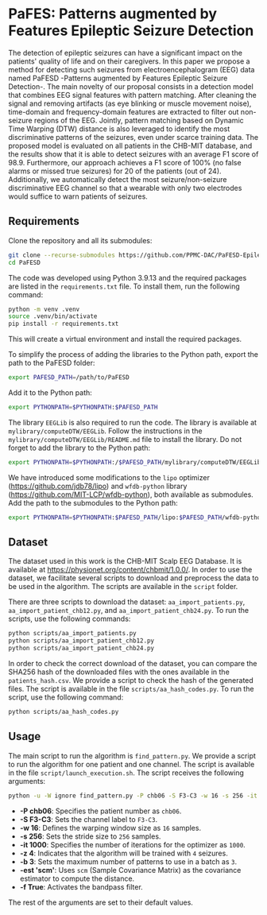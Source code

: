 # PaFES: Patterns augmented by Features Epileptic Seizure Detection

The detection of epileptic seizures can have a significant impact on the patients' quality of life and on their caregivers. In this paper we propose a method for detecting such seizures from electroencephalogram (EEG) data named PaFESD -Patterns augmented by Features Epileptic Seizure Detection-. The main novelty of our proposal consists in a detection model that combines EEG signal features with pattern matching. After cleaning the signal and removing artifacts (as eye blinking or muscle movement noise), time-domain and frequency-domain features are extracted to filter out non-seizure regions of the EEG. Jointly, pattern matching based on Dynamic Time Warping (DTW) distance is also leveraged to identify the most discriminative patterns of the seizures, even under scarce training data. The proposed model is evaluated on all patients in the CHB-MIT database, and the results show that it is able to detect seizures with an average F1 score of 98.9. Furthermore, our approach achieves a F1 score of 100% (no false alarms or missed true seizures) for 20 of the patients (out of 24). Additionally, we automatically detect the most seizure/non-seizure discriminative EEG channel so that a wearable with only two electrodes would suffice to warn patients of seizures.

## Requirements

Clone the repository and all its submodules:

```bash
git clone --recurse-submodules https://github.com/PPMC-DAC/PaFESD-Epileptic-Seizure-Detection PaFESD
cd PaFESD
```

The code was developed using Python 3.9.13 and the required packages are listed in the `requirements.txt` file. To install them, run the following command:

```bash
python -m venv .venv
source .venv/bin/activate
pip install -r requirements.txt
```

This will create a virtual environment and install the required packages.

To simplify the process of adding the libraries to the Python path, export the path to the PaFESD folder:

```bash
export PAFESD_PATH=/path/to/PaFESD
```

Add it to the Python path:

```bash
export PYTHONPATH=$PYTHONPATH:$PAFESD_PATH
```

The library `EEGLib` is also required to run the code. The library is available at `mylibrary/computeDTW/EEGLib`. Follow the instructions in the `mylibrary/computeDTW/EEGLib/README.md` file to install the library. Do not forget to add the library to the Python path:

```bash
export PYTHONPATH=$PYTHONPATH:/$PAFESD_PATH/mylibrary/computeDTW/EEGLib
```

We have introduced some modifications to the `lipo` optimizer (https://github.com/jdb78/lipo) and `wfdb-python` library (https://github.com/MIT-LCP/wfdb-python), both available as submodules. Add the path to the submodules to the Python path:

```bash
export PYTHONPATH=$PYTHONPATH:$PAFESD_PATH/lipo:$PAFESD_PATH/wfdb-python
```

## Dataset

The dataset used in this work is the CHB-MIT Scalp EEG Database. It is available at https://physionet.org/content/chbmit/1.0.0/. In order to use the dataset, we facilitate several scripts to download and preprocess the data to be used in the algorithm. The scripts are available in the `script` folder.

There are three scripts to download the dataset: `aa_import_patients.py`, `aa_import_patient_chb12.py`, and `aa_import_patient_chb24.py`. To run the scripts, use the following commands:

```bash
python scripts/aa_import_patients.py
python scripts/aa_import_patient_chb12.py
python scripts/aa_import_patient_chb24.py
```

In order to check the correct download of the dataset, you can compare the SHA256 hash of the downloaded files with the ones available in the `patients_hash.csv`. We provide a script to check the hash of the generated files. The script is available in the file `scripts/aa_hash_codes.py`. To run the script, use the following command:

```bash
python scripts/aa_hash_codes.py
```

## Usage

The main script to run the algorithm is `find_pattern.py`. We provide a script to run the algorithm for one patient and one channel. The script is available in the file `script/launch_execution.sh`. The script receives the following arguments:

```bash
python -u -W ignore find_pattern.py -P chb06 -S F3-C3 -w 16 -s 256 -it 1000 -z 4 -b 3 -est 'scm' -f True
```
- **-P chb06**: Specifies the patient number as `chb06`.
- **-S F3-C3**: Sets the channel label to `F3-C3`.
- **-w 16**: Defines the warping window size as `16` samples.
- **-s 256**: Sets the stride size to `256` samples.
- **-it 1000**: Specifies the number of iterations for the optimizer as `1000`.
- **-z 4**: Indicates that the algorithm will be trained with `4` seizures.
- **-b 3**: Sets the maximum number of patterns to use in a batch as `3`.
- **-est 'scm'**: Uses `scm` (Sample Covariance Matrix) as the covariance estimator to compute the distance.
- **-f True**: Activates the bandpass filter.

The rest of the arguments are set to their default values.